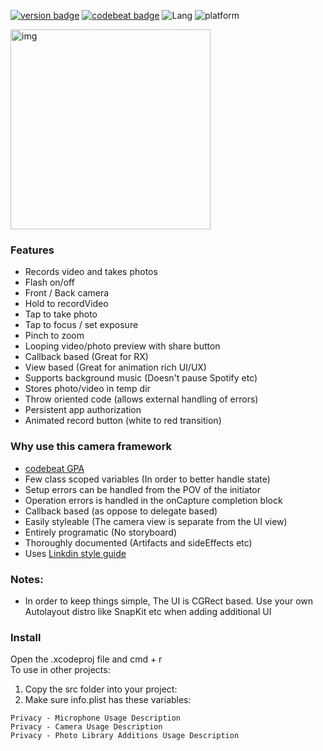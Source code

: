 [![version badge](https://img.shields.io/badge/Version-1.0-blue.svg?longCache=true)](https://img.shields.io/badge/SDK-0.1-blue.svg?longCache=true) [![codebeat badge](https://codebeat.co/badges/d8d0fcdb-096c-41c0-ac20-b063051b752b)](https://codebeat.co/projects/github-com-eonist-hybridcamera-master) ![Lang](https://img.shields.io/badge/Language-Swift%204.2-orange.svg) ![platform](https://img.shields.io/badge/Platform-iOS_11.4-blue.svg)


<img width="320" alt="img" src="https://rawgit.com/stylekit/img/master/Image from iOS.jpg">

### Features
- Records video and takes photos
- Flash on/off 
- Front / Back camera
- Hold to recordVideo 
- Tap to take photo
- Tap to focus / set exposure
- Pinch to zoom
- Looping video/photo preview with share button
- Callback based (Great for RX)
- View based (Great for animation rich UI/UX)
- Supports background music (Doesn't pause Spotify etc)
- Stores photo/video in temp dir 
- Throw oriented code (allows external handling of errors)
- Persistent app authorization
- Animated record button (white to red transition)

### Why use this camera framework
- [codebeat GPA](https://codebeat.co/projects/github-com-eonist-hybridcamera-master) 
- Few class scoped variables (In order to better handle state)
- Setup errors can be handled from the POV of the initiator
- Operation errors is handled in the onCapture completion block 
- Callback based (as oppose to delegate based)
- Easily styleable (The camera view is separate from the UI view)
- Entirely programatic (No storyboard)
- Thoroughly documented (Artifacts and sideEffects etc)
- Uses [Linkdin style guide](https://github.com/linkedin/swift-style-guide)

### Notes:
- In order to keep things simple, The UI is CGRect based. Use your own Autolayout distro like SnapKit etc when adding additional UI

### Install
Open the .xcodeproj file and cmd + r  
To use in other projects:   
1. Copy the src folder into your project:
2. Make sure info.plist has these variables: 
 ```
Privacy - Microphone Usage Description   
Privacy - Camera Usage Description  
Privacy - Photo Library Additions Usage Description  
```
